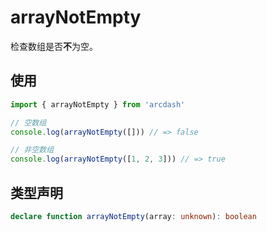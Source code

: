 # arrayNotEmpty

检查数组是否**不**为空。

## 使用

```typescript
import { arrayNotEmpty } from 'arcdash'

// 空数组
console.log(arrayNotEmpty([])) // => false

// 非空数组
console.log(arrayNotEmpty([1, 2, 3])) // => true
```

## 类型声明

```typescript
declare function arrayNotEmpty(array: unknown): boolean
```
